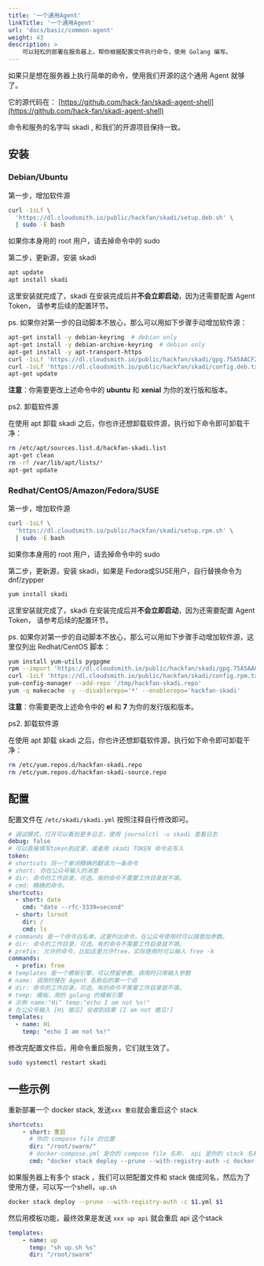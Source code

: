 ```yaml
---
title: '一个通用Agent'
linkTitle: '一个通用Agent'
url: 'docs/basic/common-agent'
weight: 43
description: >
    可以轻松的部署在服务器上，帮你根据配置文件执行命令，使用 Golang 编写。
---
```


如果只是想在服务器上执行简单的命令，使用我们开源的这个通用 Agent 就够了。

它的源代码在： [https://github.com/hack-fan/skadi-agent-shell](https://github.com/hack-fan/skadi-agent-shell)

命令和服务的名字叫 skadi , 和我们的开源项目保持一致。

## 安装

### Debian/Ubuntu

第一步，增加软件源

```bash
curl -1sLf \
  'https://dl.cloudsmith.io/public/hackfan/skadi/setup.deb.sh' \
  | sudo -E bash
```

如果你本身用的 root 用户，请去掉命令中的 sudo

第二步，更新源，安装 skadi

```bash
apt update
apt install skadi
```

这里安装就完成了，skadi 在安装完成后并**不会立即启动**，因为还需要配置 Agent Token，
请参考后续的配置环节。

ps. 如果你对第一步的自动脚本不放心，那么可以用如下步骤手动增加软件源：

```bash
apt-get install -y debian-keyring  # debian only
apt-get install -y debian-archive-keyring  # debian only
apt-get install -y apt-transport-https
curl -1sLf 'https://dl.cloudsmith.io/public/hackfan/skadi/gpg.75A5AACF21FC017E.key' | apt-key add -
curl -1sLf 'https://dl.cloudsmith.io/public/hackfan/skadi/config.deb.txt?distro=ubuntu&codename=xenial' > /etc/apt/sources.list.d/hackfan-skadi.list
apt-get update
```

**注意**：你需要更改上述命令中的 **ubuntu** 和 **xenial** 为你的发行版和版本。

ps2. 卸载软件源

在使用 apt 卸载 skadi 之后，你也许还想卸载软件源，执行如下命令即可卸载干净：

```bash
rm /etc/apt/sources.list.d/hackfan-skadi.list
apt-get clean
rm -rf /var/lib/apt/lists/*
apt-get update
```

### Redhat/CentOS/Amazon/Fedora/SUSE

第一步，增加软件源

```bash
curl -1sLf \
  'https://dl.cloudsmith.io/public/hackfan/skadi/setup.rpm.sh' \
  | sudo -E bash
```

如果你本身用的 root 用户，请去掉命令中的 sudo

第二步，更新源，安装 skadi，如果是 Fedora或SUSE用户，自行替换命令为 dnf/zypper

```bash
yum install skadi
```

这里安装就完成了，skadi 在安装完成后并**不会立即启动**，因为还需要配置 Agent Token，
请参考后续的配置环节。

ps. 如果你对第一步的自动脚本不放心，那么可以用如下步骤手动增加软件源，这里仅列出 Redhat/CentOS 脚本：

```bash
yum install yum-utils pygpgme
rpm --import 'https://dl.cloudsmith.io/public/hackfan/skadi/gpg.75A5AACF21FC017E.key'
curl -1sLf 'https://dl.cloudsmith.io/public/hackfan/skadi/config.rpm.txt?distro=el&codename=7' > /tmp/hackfan-skadi.repo
yum-config-manager --add-repo '/tmp/hackfan-skadi.repo'
yum -q makecache -y --disablerepo='*' --enablerepo='hackfan-skadi'
```

**注意**：你需要更改上述命令中的 **el** 和 **7** 为你的发行版和版本。

ps2. 卸载软件源

在使用 apt 卸载 skadi 之后，你也许还想卸载软件源，执行如下命令即可卸载干净：

```bash
rm /etc/yum.repos.d/hackfan-skadi.repo
rm /etc/yum.repos.d/hackfan-skadi-source.repo
```

## 配置

配置文件在 `/etc/skadi/skadi.yml`
按照注释自行修改即可。

```yaml
# 调试模式，打开可以看到更多日志，使用 journalctl -u skadi 查看日志
debug: false
# 可以直接填写token到这里，或者用 skadi TOKEN 命令去写入
token:
# shortcuts 将一个单词精确的翻译为一条命令
# short: 你在公众号输入的消息
# dir: 命令的工作目录，可选。有的命令不需要工作目录就不填。
# cmd: 精确的命令。
shortcuts:
  - short: date
    cmd: "date --rfc-3339=second"
  - short: lsroot
    dir: /
    cmd: ls
# commands 是一个命令白名单，这里列出命令，在公众号使用时可以随意加参数。
# dir: 命令的工作目录，可选。有的命令不需要工作目录就不填。
# prefix: 允许的命令，比如这里允许free，实际使用时可以输入 free -k
commands:
  - prefix: free
# templates 是一个模板引擎，可以预留参数，调用时只用输入参数
# name: 调用时接在 Agent 名称后的第一个词
# dir: 命令的工作目录，可选。有的命令不需要工作目录就不填。
# temp: 模板，用的 golang 的模板引擎
# 示例 name:"Hi" temp:"echo I am not %s!"
# 在公众号输入 [Hi 傻瓜] 会收到结果 [I am not 傻瓜!]
templates:
  - name: Hi
    temp: "echo I am not %s!"
```

修改完配置文件后，用命令重启服务，它们就生效了。

```bash
sudo systemctl restart skadi
```

## 一些示例

重新部署一个 docker stack,
发送`xxx 重启`就会重启这个 stack

```yaml
shortcuts:
    - short: 重启
      # 你的 compose file 的位置
      dir: "/root/swarm/"
      # docker-compose.yml 是你的 compose file 名称， api 是你的 stack 名称
      cmd: "docker stack deploy --prune --with-registry-auth -c docker-compose.yml api"
```

如果服务器上有多个 stack ，我们可以把配置文件和 stack 做成同名，然后为了使用方便，可以写一个shell，`up.sh`

```bash
docker stack deploy --prune --with-registry-auth -c $1.yml $1
```

然后用模板功能，最终效果是发送 `xxx up api` 就会重启 api 这个stack

```yaml
templates:
    - name: up
      temp: "sh up.sh %s"
      dir: "/root/swarm"
```
